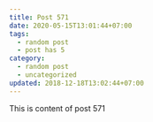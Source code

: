 ```yaml
---
title: Post 571
date: 2020-05-15T13:01:44+07:00
tags:
  - random post
  - post has 5
category:
  - random post
  - uncategorized
updated: 2018-12-18T13:02:44+07:00
---
```

This is content of post 571